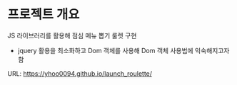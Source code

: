 # 프로젝트 개요

JS 라이브러리를 활용해 점심 메뉴 뽑기 룰렛 구현

* jquery 활용을 최소화하고 Dom 객체를 사용해 Dom 객체 사용법에 익숙해지고자 함



URL: <a href="https://yhoo0094.github.io/launch_roulette/" target="_blank">https://yhoo0094.github.io/launch_roulette/</a>

